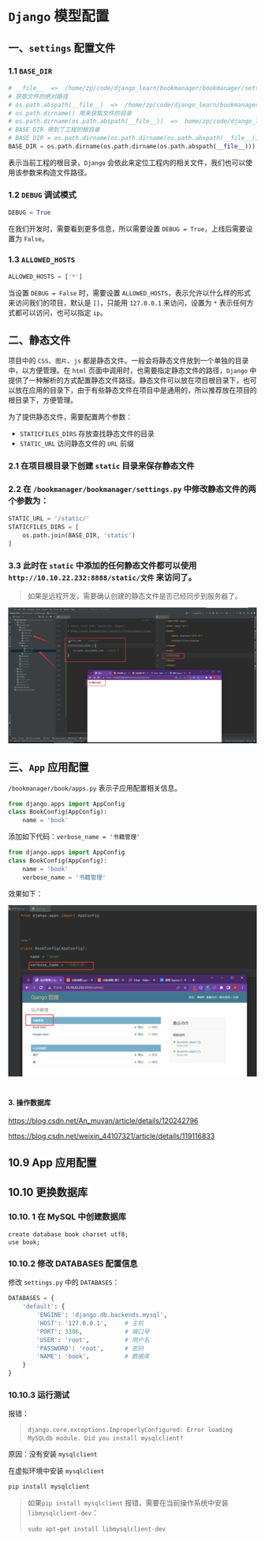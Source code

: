 # `Django` 模型配置

## 一、`settings` 配置文件

### 1.1  `BASE_DIR`

```python
# __file__  =>  /home/zp/code/django_learn/bookmanager/bookmanager/settings.py
# 获取文件的绝对路径
# os.path.abspath(__file__)  =>  /home/zp/code/django_learn/bookmanager/bookmanager/settings.py
# os.path.dirname() 用来获取文件的目录
# os.path.dirname(os.path.abspath(__file__))  =>  home/zp/code/django_learn/bookmanager/bookmanager
# BASE_DIR 得到了工程的根目录
# BASE_DIR = os.path.dirname(os.path.dirname(os.path.abspath(__file__)))
BASE_DIR = os.path.dirname(os.path.dirname(os.path.abspath(__file__)))
```

表示当前工程的根目录，`Django` 会依此来定位工程内的相关文件，我们也可以使用该参数来构造文件路径。

### 1.2  `DEBUG` 调试模式

```python
DEBUG = True
```

在我们开发时，需要看到更多信息，所以需要设置 `DEBUG = True`，上线后需要设置为 `False`。

### 1.3  `ALLOWED_HOSTS`

```python
ALLOWED_HOSTS = ['*']
```

 当设置 `DEBUG = False` 时，需要设置 `ALLOWED_HOSTS`，表示允许以什么样的形式来访问我们的项目，默认是 `[]`，只能用 `127.0.0.1` 来访问，设置为 `*` 表示任何方式都可以访问，也可以指定 `ip`。

## 二、静态文件

项目中的 `CSS`、`图片`、`js` 都是静态文件。一般会将静态文件放到一个单独的目录中，以方便管理。在 `html` 页面中调用时，也需要指定静态文件的路径，`Django` 中提供了一种解析的方式配置静态文件路径。静态文件可以放在项目根目录下，也可以放在应用的目录下，由于有些静态文件在项目中是通用的，所以推荐放在项目的根目录下，方便管理。

为了提供静态文件，需要配置两个参数：

* `STATICFILES_DIRS` 存放查找静态文件的目录
* `STATIC_URL` 访问静态文件的 `URL` 前缀

### 2.1 在项目根目录下创建 `static` 目录来保存静态文件

### 2.2 在 `/bookmanager/bookmanager/settings.py` 中修改静态文件的两个参数为：

```python
STATIC_URL = '/static/'
STATICFILES_DIRS = [
    os.path.join(BASE_DIR, 'static')
]
```

### 3.3 此时在 `static` 中添加的任何静态文件都可以使用 `http://10.10.22.232:8888/static/文件` 来访问了。

> 如果是远程开发，需要确认创建的静态文件是否已经同步到服务器了。

<img src="../static/0025.png" alt="0025.png" style="zoom:50%;" />

## 三、`App` 应用配置

`/bookmanager/book/apps.py`  表示子应用配置相关信息。

```python
from django.apps import AppConfig
class BookConfig(AppConfig):
    name = 'book'
```

添加如下代码：`verbose_name = '书籍管理'`

```python
from django.apps import AppConfig
class BookConfig(AppConfig):
    name = 'book'
    verbose_name = '书籍管理'
```

效果如下：

<img src="../static/0026.png" alt="0026.png" style="zoom:75%;" />



# ##########################################

#### 3. 操作数据库

<https://blog.csdn.net/An_muyan/article/details/120242796>

<https://blog.csdn.net/weixin_44107321/article/details/119116833>



## 10.9 App 应用配置

## 10.10 更换数据库

### 10.10. 1 在 MySQL 中创建数据库

```mysql
create database book charset utf8;
use book;
```

### 10.10.2 修改 DATABASES 配置信息

修改 `settings.py` 中的 `DATABASES`：

```python
DATABASES = {
    'default': {
        'ENGINE': 'django.db.backends.mysql',
        'HOST': '127.0.0.1',     # 主机
        'PORT': 3306,            # 端口号
        'USER': 'root',          # 用户名
        'PASSWORD': 'root',      # 密码
        'NAME': 'book',          # 数据库
    }
}
```

### 10.10.3 运行测试

报错：

> `django.core.exceptions.ImproperlyConfigured: Error loading MySQLdb module.
> Did you install mysqlclient?`

原因：没有安装 `mysqlclient`

在虚拟环境中安装 `mysqlclient`

```bash
pip install mysqlclient
```

> 如果`pip install mysqlclient` 报错，需要在当前操作系统中安装 `libmysqlclient-dev`：
>
> `sudo apt-get install libmysqlclient-dev`
